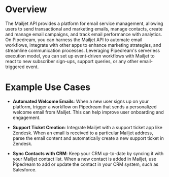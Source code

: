 # Overview

The Mailjet API provides a platform for email service management, allowing users to send transactional and marketing emails, manage contacts, create and manage email campaigns, and track email performance with analytics. On Pipedream, you can harness the Mailjet API to automate email workflows, integrate with other apps to enhance marketing strategies, and streamline communication processes. Leveraging Pipedream's serverless execution model, you can set up event-driven workflows with Mailjet to react to new subscriber sign-ups, support queries, or any other email-triggered event.

# Example Use Cases

- **Automated Welcome Emails**: When a new user signs up on your platform, trigger a workflow on Pipedream that sends a personalized welcome email from Mailjet. This can help improve user onboarding and engagement.

- **Support Ticket Creation**: Integrate Mailjet with a support ticket app like Zendesk. When an email is received to a particular Mailjet address, parse the email content and automatically create a new support ticket in Zendesk.

- **Sync Contacts with CRM**: Keep your CRM up-to-date by syncing it with your Mailjet contact list. When a new contact is added in Mailjet, use Pipedream to add or update the contact in your CRM system, such as Salesforce.

